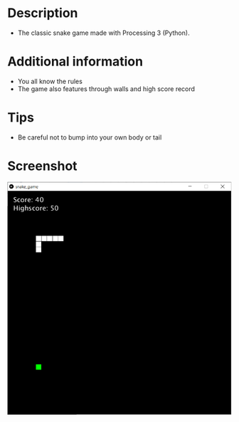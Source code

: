 # Description
- The classic snake game made with Processing 3 (Python).

# Additional information
- You all know the rules
- The game also features through walls and high score record

# Tips
- Be careful not to bump into your own body or tail

# Screenshot
![Screenshot](screenshot.png)